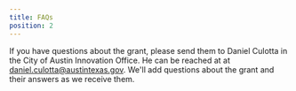 ```yaml
---
title: FAQs
position: 2
---
```


If you have questions about the grant, please send them to Daniel Culotta in the City of Austin Innovation Office. He can be reached at at daniel.culotta@austintexas.gov. We'll add questions about the grant and their answers as we receive them.
